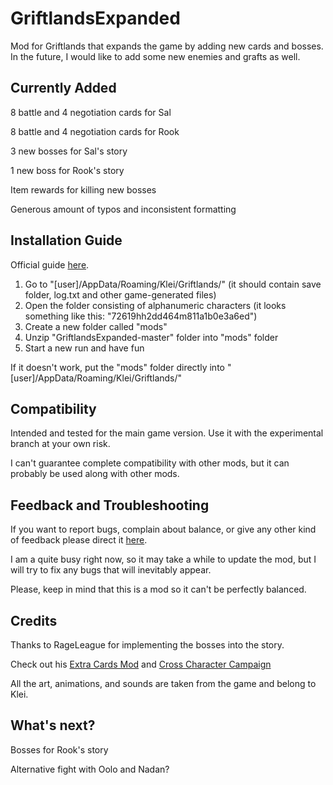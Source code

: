 # GriftlandsExpanded

Mod for Griftlands that expands the game by adding new cards and bosses. In the future, I would like to add some new enemies and grafts as well.

## Currently Added

8 battle and 4 negotiation cards for Sal

8 battle and 4 negotiation cards for Rook

3 new bosses for Sal's story

1 new boss for Rook's story

Item rewards for killing new bosses

Generous amount of typos and inconsistent formatting

## Installation Guide

Official guide [here](https://forums.kleientertainment.com/forums/topic/116914-early-mod-support/).

1. Go to "[user]/AppData/Roaming/Klei/Griftlands/" (it should contain save folder, log.txt and other game-generated files)
2. Open the folder consisting of alphanumeric characters (it looks something like this: "72619hh2dd464m811a1b0e3a6ed")
3. Create a new folder called "mods"
4. Unzip "GriftlandsExpanded-master" folder into "mods" folder
5. Start a new run and have fun

If it doesn't work, put the "mods" folder directly into "[user]/AppData/Roaming/Klei/Griftlands/"

## Compatibility

Intended and tested for the main game version. Use it with the experimental branch at your own risk.

I can't guarantee complete compatibility with other mods, but it can probably be used along with other mods.

## Feedback and Troubleshooting

If you want to report bugs, complain about balance, or give any other kind of feedback please direct it [here](https://forums.kleientertainment.com/forums/topic/118889-custom-bosses-and-cards/).

I am a quite busy right now, so it may take a while to update the mod, but I will try to fix any bugs that will inevitably appear.

Please, keep in mind that this is a mod so it can't be perfectly balanced.

## Credits

Thanks to RageLeague for implementing the bosses into the story.

Check out his [Extra Cards Mod](https://github.com/RageLeague/GriftlandsExtraCardMod) and [Cross Character Campaign](https://github.com/RageLeague/CrossCharacterCampaign)

All the art, animations, and sounds are taken from the game and belong to Klei.

## What's next?

Bosses for Rook's story

Alternative fight with Oolo and Nadan?